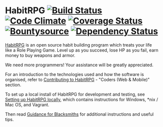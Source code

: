 HabitRPG [![Build Status](https://travis-ci.org/HabitRPG/habitrpg.png?branch=develop)](https://travis-ci.org/HabitRPG/habitrpg) [![Code Climate](https://codeclimate.com/github/HabitRPG/habitrpg.png)](https://codeclimate.com/github/HabitRPG/habitrpg) [![Coverage Status](https://coveralls.io/repos/gisikw/habitrpg/badge.svg)](https://coveralls.io/r/gisikw/habitrpg) [![Bountysource](https://api.bountysource.com/badge/tracker?tracker_id=68393)](https://www.bountysource.com/trackers/68393-habitrpg?utm_source=68393&utm_medium=shield&utm_campaign=TRACKER_BADGE) [![Dependency Status](https://gemnasium.com/HabitRPG/habitrpg.svg)](https://gemnasium.com/HabitRPG/habitrpg)
===============

[HabitRPG](https://habitrpg.com) is an open source habit building program which treats your life like a Role Playing Game. Level up as you succeed, lose HP as you fail, earn money to buy weapons and armor.

We need more programmers! Your assistance will be greatly appreciated.

For an introduction to the technologies used and how the software is organised, refer to [Contributing to HabitRPG](http://habitrpg.wikia.com/wiki/Contributing_to_HabitRPG#Coders_.28Web_.26_Mobile.29) - "Coders (Web & Mobile)" section.

To set up a local install of HabitRPG for development and testing, see [Setting up HabitRPG locally](http://habitrpg.wikia.com/wiki/Setting_up_HabitRPG_locally), which contains instructions for Windows, *nix / Mac OS, and Vagrant.

Then read [Guidance for Blacksmiths](http://habitrpg.wikia.com/wiki/Guidance_for_Blacksmiths) for additional instructions and useful tips.

